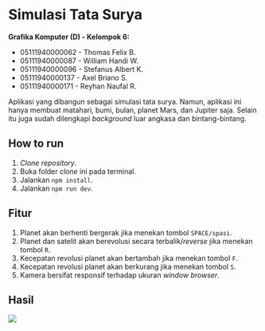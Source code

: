 # Simulasi Tata Surya

**Grafika Komputer (D) - Kelompok 6:**
- 05111940000062 - Thomas Felix B.
- 05111940000087 - William Handi W.
- 05111940000096 - Stefanus Albert K.
- 05111940000137 - Axel Briano S.
- 05111940000171 - Reyhan Naufal R.

Aplikasi yang dibangun sebagai simulasi tata surya. Namun, aplikasi ini hanya membuat matahari, bumi, bulan, planet Mars, dan Jupiter saja. Selain itu juga sudah dilengkapi *background* luar angkasa dan bintang-bintang.

## How to run

1. *Clone repository*.
2. Buka folder *clone* ini pada terminal.
3. Jalankan `npm install`.
4. Jalankan `npm run dev`.

## Fitur

1. Planet akan berhenti bergerak jika menekan tombol `SPACE/spasi`.
2. Planet dan satelit akan berevolusi secara terbalik/*reverse* jika menekan tombol `R`.
3. Kecepatan revolusi planet akan bertambah jika menekan tombol `F`.
4. Kecepatan revolusi planet akan berkurang jika menekan tombol `S`.
5. Kamera bersifat responsif terhadap ukuran *window browser*.

## Hasil

<img src="https://user-images.githubusercontent.com/37539546/137784852-69fde1fc-011a-41cc-b82e-09630882c2ad.gif">